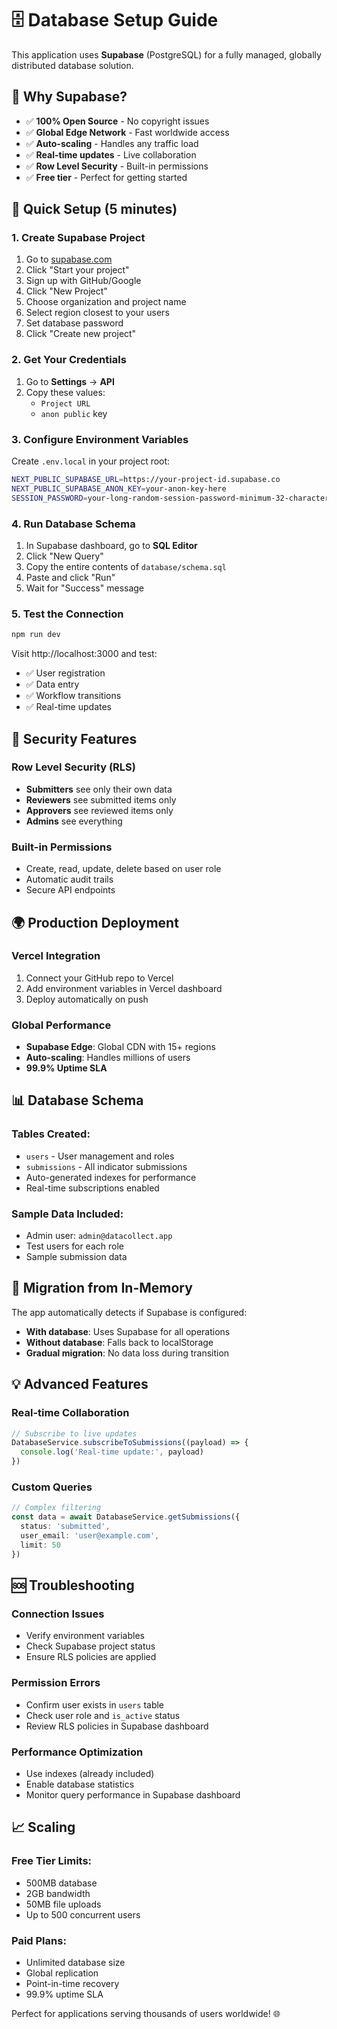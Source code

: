 # 🗄️ Database Setup Guide

This application uses **Supabase** (PostgreSQL) for a fully managed, globally distributed database solution.

## 🌟 Why Supabase?

- ✅ **100% Open Source** - No copyright issues
- ✅ **Global Edge Network** - Fast worldwide access
- ✅ **Auto-scaling** - Handles any traffic load
- ✅ **Real-time updates** - Live collaboration
- ✅ **Row Level Security** - Built-in permissions
- ✅ **Free tier** - Perfect for getting started

## 🚀 Quick Setup (5 minutes)

### 1. Create Supabase Project

1. Go to [supabase.com](https://supabase.com)
2. Click "Start your project" 
3. Sign up with GitHub/Google
4. Click "New Project"
5. Choose organization and project name
6. Select region closest to your users
7. Set database password
8. Click "Create new project"

### 2. Get Your Credentials

1. Go to **Settings** → **API**
2. Copy these values:
   - `Project URL` 
   - `anon public` key

### 3. Configure Environment Variables

Create `.env.local` in your project root:

```bash
NEXT_PUBLIC_SUPABASE_URL=https://your-project-id.supabase.co
NEXT_PUBLIC_SUPABASE_ANON_KEY=your-anon-key-here
SESSION_PASSWORD=your-long-random-session-password-minimum-32-characters
```

### 4. Run Database Schema

1. In Supabase dashboard, go to **SQL Editor**
2. Click "New Query"
3. Copy the entire contents of `database/schema.sql`
4. Paste and click "Run"
5. Wait for "Success" message

### 5. Test the Connection

```bash
npm run dev
```

Visit http://localhost:3000 and test:
- ✅ User registration
- ✅ Data entry  
- ✅ Workflow transitions
- ✅ Real-time updates

## 🔐 Security Features

### Row Level Security (RLS)
- **Submitters** see only their own data
- **Reviewers** see submitted items only
- **Approvers** see reviewed items only  
- **Admins** see everything

### Built-in Permissions
- Create, read, update, delete based on user role
- Automatic audit trails
- Secure API endpoints

## 🌍 Production Deployment

### Vercel Integration
1. Connect your GitHub repo to Vercel
2. Add environment variables in Vercel dashboard
3. Deploy automatically on push

### Global Performance
- **Supabase Edge**: Global CDN with 15+ regions
- **Auto-scaling**: Handles millions of users
- **99.9% Uptime SLA**

## 📊 Database Schema

### Tables Created:
- `users` - User management and roles
- `submissions` - All indicator submissions
- Auto-generated indexes for performance
- Real-time subscriptions enabled

### Sample Data Included:
- Admin user: `admin@datacollect.app`
- Test users for each role
- Sample submission data

## 🔄 Migration from In-Memory

The app automatically detects if Supabase is configured:
- **With database**: Uses Supabase for all operations
- **Without database**: Falls back to localStorage
- **Gradual migration**: No data loss during transition

## 💡 Advanced Features

### Real-time Collaboration
```typescript
// Subscribe to live updates
DatabaseService.subscribeToSubmissions((payload) => {
  console.log('Real-time update:', payload)
})
```

### Custom Queries
```typescript
// Complex filtering
const data = await DatabaseService.getSubmissions({
  status: 'submitted',
  user_email: 'user@example.com',
  limit: 50
})
```

## 🆘 Troubleshooting

### Connection Issues
- Verify environment variables
- Check Supabase project status
- Ensure RLS policies are applied

### Permission Errors
- Confirm user exists in `users` table
- Check user role and `is_active` status
- Review RLS policies in Supabase dashboard

### Performance Optimization
- Use indexes (already included)
- Enable database statistics
- Monitor query performance in Supabase dashboard

## 📈 Scaling

### Free Tier Limits:
- 500MB database
- 2GB bandwidth
- 50MB file uploads
- Up to 500 concurrent users

### Paid Plans:
- Unlimited database size
- Global replication
- Point-in-time recovery
- 99.9% uptime SLA

Perfect for applications serving thousands of users worldwide! 🌐




